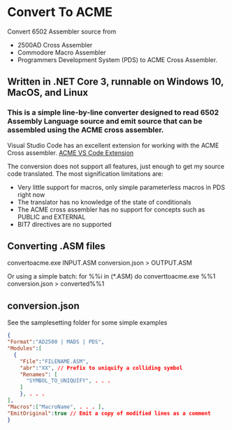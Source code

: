 # Convert To ACME
Convert 6502 Assembler source from
* 2500AD Cross Assembler
* Commodore Macro Assembler
* Programmers Development System (PDS) 
to ACME Cross Assembler.

## Written in .NET Core 3, runnable on Windows 10, MacOS, and Linux

### This is a simple line-by-line converter designed to read 6502 Assembly Language source and emit source that can be assembled using the ACME cross assembler.
Visual Studio Code has an excellent extension for working with the ACME Cross assembler.   [ACME VS Code Extension](https://marketplace.visualstudio.com/items?itemName=TonyLandi.acmecrossassembler)

The conversion does not support all features, just enough to get my source code translated.  The most signification limitations are:
* Very little support for macros, only simple parameterless macros in PDS right now
* The translator has no knowledge of the state of conditionals
* The ACME cross assembler has no support for concepts such as PUBLIC and EXTERNAL
* BIT7 directives are no supported

## Converting .ASM files
convertoacme.exe INPUT.ASM conversion.json > OUTPUT.ASM

Or using a simple batch:
for %%i in (*.ASM) do converttoacme.exe %%1 conversion.json > converted\%%1

## conversion.json
See the samplesetting folder for some simple examples
```json
{
"Format":"AD2500 | MADS | PDS",
"Modules":[
  {
    "File":"FILENAME.ASM",
    "abr":"XX", // Prefix to uniquify a colliding symbol
    "Renames": [
      "SYMBOL_TO_UNIQUIFY", . . .
    ]
    }, . . .
],
"Macros":["MacroName", . . . ],
"EmitOriginal":true // Emit a copy of modified lines as a comment
}
```
